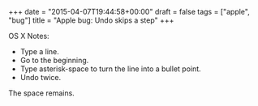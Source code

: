 +++
date = "2015-04-07T19:44:58+00:00"
draft = false
tags = ["apple", "bug"]
title = "Apple bug: Undo skips a step"
+++
<p>OS X Notes:</p>

<ul><li>Type a line.</li>
<li>Go to the beginning.</li>
<li>Type asterisk-space to turn the line into a bullet point.</li>
<li>Undo twice.</li>
</ul><p>The space remains.</p>